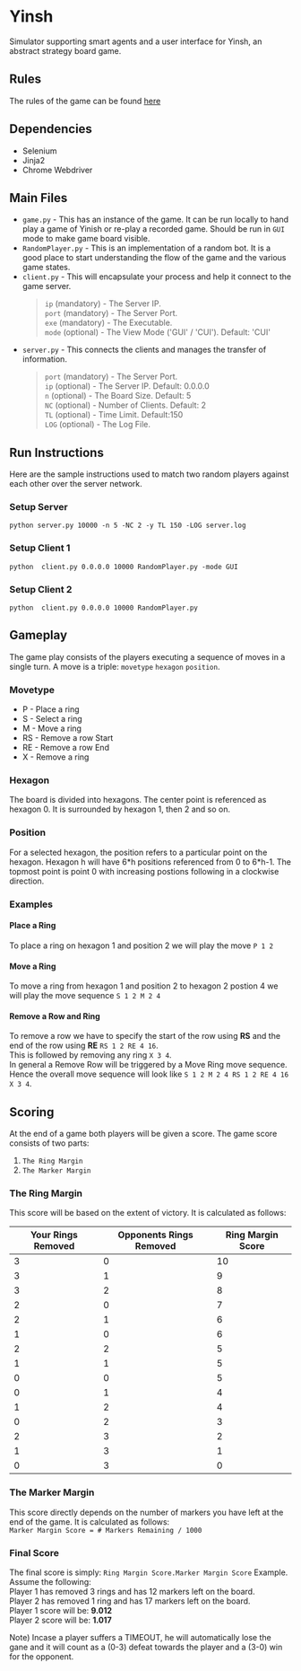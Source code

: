 # Yinsh
Simulator supporting smart agents and a user interface for Yinsh, an abstract strategy board game.

## Rules
The rules of the game can be found [here](http://www.gipf.com/yinsh/rules/rules.html)

## Dependencies
+ Selenium
+ Jinja2
+ Chrome Webdriver

## Main Files
+ `game.py` - This has an instance of the game. It can be run locally to hand play a game of Yinish or re-play a recorded game. Should be run in `GUI` mode to make game board visible.
+ `RandomPlayer.py` - This is an implementation of a random bot. It is a good place to start understanding the flow of the game and the various game states.
+ `client.py` - This will encapsulate your process and help it connect to the game server. 
  > `ip` (mandatory) - The Server IP.  
  > `port` (mandatory) - The Server Port.  
  > `exe` (mandatory) - The Executable.  
  > `mode` (optional) - The View Mode ('GUI' / 'CUI'). Default: 'CUI'  
+ `server.py` - This connects the clients and manages the transfer of information. 
  > `port` (mandatory) - The Server Port.  
  > `ip` (optional) - The Server IP. Default: 0.0.0.0   
  > `n` (optional) - The Board Size. Default: 5  
  > `NC` (optional) - Number of Clients. Default: 2  
  > `TL` (optional) - Time Limit. Default:150  
  > `LOG` (optional) - The Log File.  

## Run Instructions
Here are the sample instructions used to match two random players against each other over the server network.
### Setup Server
`python server.py 10000 -n 5 -NC 2 -y
TL 150 -LOG server.log`
### Setup Client 1
`python  client.py 0.0.0.0 10000 RandomPlayer.py -mode GUI`
### Setup Client 2
`python  client.py 0.0.0.0 10000 RandomPlayer.py`

## Gameplay
The game play consists of the players executing a sequence of moves in a single turn.
A move is a triple: `movetype` `hexagon` `position`.  

### Movetype
+ P - Place a ring
+ S - Select a ring
+ M - Move a ring
+ RS - Remove a row Start
+ RE - Remove a row End
+ X - Remove a ring

### Hexagon
The board is divided into hexagons. The center point is referenced as hexagon 0. It is surrounded by hexagon 1, then 2 and so on.

### Position
For a selected hexagon, the position refers to a particular point on the hexagon. Hexagon h will have 6\*h positions referenced from 0 to 6\*h-1. The topmost point is point 0 with increasing postions following in a clockwise direction. 

### Examples
#### Place a Ring
To place a ring on hexagon 1 and position 2 we will play the move 
`P 1 2`

#### Move a Ring
To move a ring from hexagon 1 and position 2 to hexagon 2 postion 4 we will play the move sequence
`S 1 2 M 2 4`

#### Remove a Row and Ring
To remove a row we have to specify the start of the row using **RS** and the end of the row using **RE** 
`RS 1 2 RE 4 16`.  
This is followed by removing any ring 
`X 3 4`.  
In general a Remove Row will be triggered by a Move Ring move sequence. Hence the overall move sequence will look like 
`S 1 2 M 2 4 RS 1 2 RE 4 16 X 3 4`. 

## Scoring
At the end of a game both players will be given a score.
The game score consists of two parts: 
1) `The Ring Margin` 
2) `The Marker Margin`

### The Ring Margin
This score will be based on the extent of victory. It is calculated as follows:  

| Your Rings Removed | Opponents Rings Removed | Ring Margin Score |  
| ------------- | ------------- | ------------- |
| 3 | 0 | 10 |  
| 3 | 1 | 9 |  
| 3 | 2 | 8 |  
| 2 | 0 | 7 |  
| 2 | 1 | 6 |  
| 1 | 0 | 6 |  
| 2 | 2 | 5 |  
| 1 | 1 | 5 |  
| 0 | 0 | 5 |  
| 0 | 1 | 4 |  
| 1 | 2 | 4 |  
| 0 | 2 | 3 |  
| 2 | 3 | 2 |  
| 1 | 3 | 1 |  
| 0 | 3 | 0 |  

### The Marker Margin
This score directly depends on the number of markers you have left at the end of the game. It is calculated as follows:  
`Marker Margin Score = # Markers Remaining / 1000`

### Final Score
The final score is simply: `Ring Margin Score.Marker Margin Score`
Example. Assume the following:  
Player 1 has removed 3 rings and has 12 markers left on the board.  
Player 2 has removed 1 ring and has 17 markers left on the board.  
Player 1 score will be: **9.012**  
Player 2 score will be: **1.017**  

Note) Incase a player suffers a TIMEOUT, he will automatically lose the gane and it will count as a (0-3) defeat towards the player and a (3-0) win for the opponent.


